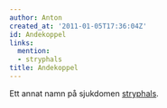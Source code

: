 ```yaml
---
author: Anton
created_at: '2011-01-05T17:36:04Z'
id: Andekoppel
links:
  mention:
  - stryphals
title: Andekoppel
---
```


Ett annat namn på sjukdomen [stryphals].

  [stryphals]: stryphals
